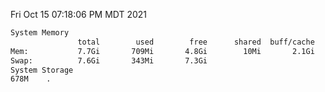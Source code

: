 Fri Oct 15 07:18:06 PM MDT 2021
```bash
System Memory
               total        used        free      shared  buff/cache   available
Mem:           7.7Gi       709Mi       4.8Gi        10Mi       2.1Gi       6.7Gi
Swap:          7.6Gi       343Mi       7.3Gi
System Storage
678M	.
```
```bash

